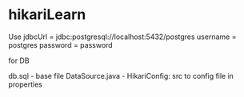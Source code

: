 # hikariLearn

Use
jdbcUrl = jdbc:postgresql://localhost:5432/postgres
username = postgres
password = password

for DB

db.sql - base file
DataSource.java - HikariConfig: src to config file in properties
